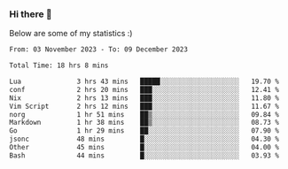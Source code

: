### Hi there 👋
Below are some of my statistics :)

<!--START_SECTION:waka-->

```txt
From: 03 November 2023 - To: 09 December 2023

Total Time: 18 hrs 8 mins

Lua              3 hrs 43 mins   █████░░░░░░░░░░░░░░░░░░░░   19.70 %
conf             2 hrs 20 mins   ███░░░░░░░░░░░░░░░░░░░░░░   12.41 %
Nix              2 hrs 13 mins   ███░░░░░░░░░░░░░░░░░░░░░░   11.80 %
Vim Script       2 hrs 12 mins   ███░░░░░░░░░░░░░░░░░░░░░░   11.67 %
norg             1 hr 51 mins    ██▒░░░░░░░░░░░░░░░░░░░░░░   09.84 %
Markdown         1 hr 38 mins    ██▒░░░░░░░░░░░░░░░░░░░░░░   08.73 %
Go               1 hr 29 mins    ██░░░░░░░░░░░░░░░░░░░░░░░   07.90 %
jsonc            48 mins         █░░░░░░░░░░░░░░░░░░░░░░░░   04.30 %
Other            45 mins         █░░░░░░░░░░░░░░░░░░░░░░░░   04.00 %
Bash             44 mins         █░░░░░░░░░░░░░░░░░░░░░░░░   03.93 %
```

<!--END_SECTION:waka-->

<!--
**KlapenHz/KlapenHz** is a ✨ _special_ ✨ repository because its `README.md` (this file) appears on your GitHub profile.

Here are some ideas to get you started:

- 🔭 I’m currently working on ...
- 🌱 I’m currently learning ...
- 👯 I’m looking to collaborate on ...
- 🤔 I’m looking for help with ...
- 💬 Ask me about ...
- 📫 How to reach me: ...
- 😄 Pronouns: ...
- ⚡ Fun fact: ...
-->
